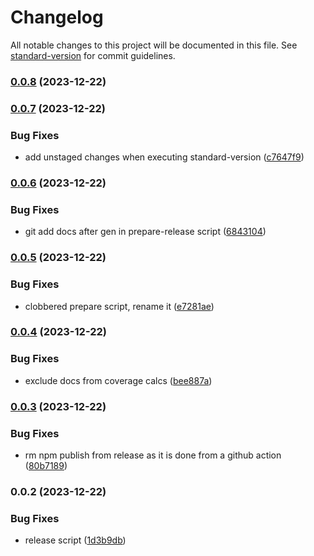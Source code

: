 # Changelog

All notable changes to this project will be documented in this file. See [standard-version](https://github.com/conventional-changelog/standard-version) for commit guidelines.

### [0.0.8](https://github.com/f3rno64/numbers-from-words/compare/v0.0.7...v0.0.8) (2023-12-22)

### [0.0.7](https://github.com/f3rno64/numbers-from-words/compare/v0.0.6...v0.0.7) (2023-12-22)


### Bug Fixes

* add unstaged changes when executing standard-version ([c7647f9](https://github.com/f3rno64/numbers-from-words/commit/c7647f9ee976e00ae88ac11e20a65ddfb5c304cb))

### [0.0.6](https://github.com/f3rno64/numbers-from-words/compare/v0.0.5...v0.0.6) (2023-12-22)


### Bug Fixes

* git add docs after gen in prepare-release script ([6843104](https://github.com/f3rno64/numbers-from-words/commit/6843104ccb417e324836422a40ea188ed0b337bc))

### [0.0.5](https://github.com/f3rno64/numbers-from-words/compare/v0.0.4...v0.0.5) (2023-12-22)


### Bug Fixes

* clobbered prepare script, rename it ([e7281ae](https://github.com/f3rno64/numbers-from-words/commit/e7281ae9f8dfbaac76fd0a3aa54b9de5db90ca91))

### [0.0.4](https://github.com/f3rno64/numbers-from-words/compare/v0.0.3...v0.0.4) (2023-12-22)


### Bug Fixes

* exclude docs from coverage calcs ([bee887a](https://github.com/f3rno64/numbers-from-words/commit/bee887aa7dfbd3c95063f2dca6cf87aae7f0f650))

### [0.0.3](https://github.com/f3rno64/numbers-from-words/compare/v0.0.2...v0.0.3) (2023-12-22)


### Bug Fixes

* rm npm publish from release as it is done from a github action ([80b7189](https://github.com/f3rno64/numbers-from-words/commit/80b71899cfe2da9d08beaba24cb4b6140188fd4d))

### 0.0.2 (2023-12-22)


### Bug Fixes

* release script ([1d3b9db](https://github.com/f3rno64/numbers-from-words/commit/1d3b9dbf6fa82628c6cc225dfd1e7d8a634b67e5))
